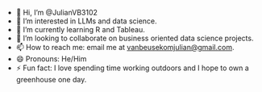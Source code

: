 - 👋 Hi, I’m @JulianVB3102
- 👀 I’m interested in LLMs and data science.
- 🌱 I’m currently learning R and Tableau. 
- 💞️ I’m looking to collaborate on business oriented data science projects. 
- 📫 How to reach me: email me at vanbeusekomjulian@gmail.com.
- 😄 Pronouns: He/Him
- ⚡ Fun fact: I love spending time working outdoors and I hope to own a greenhouse one day. 

<!---
JulianVB3102/JulianVB3102 is a ✨ special ✨ repository because its `README.md` (this file) appears on your GitHub profile.
You can click the Preview link to take a look at your changes.
--->
